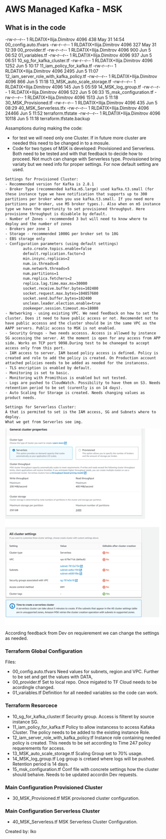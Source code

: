# AWS Managed Kafka - MSK

## What is in the code

-rw-r--r-- 1 RLDATIX+Ilija.Dimitrov 4096   438 May 31 14:54 00_config.auto.tfvars
-rw-r--r-- 1 RLDATIX+Ilija.Dimitrov 4096   327 May 31 12:39 00_provider.tf
-rw-r--r-- 1 RLDATIX+Ilija.Dimitrov 4096   900 Jun  5 06:52 01_variables.tf
-rw-r--r-- 1 RLDATIX+Ilija.Dimitrov 4096   937 Jun  5 06:51 10_sg_for_kafka_cluster.tf
-rw-r--r-- 1 RLDATIX+Ilija.Dimitrov 4096  1252 Jun  5 10:17 11_iam_policy_for_kafka.tf
-rw-r--r-- 1 RLDATIX+Ilija.Dimitrov 4096  2495 Jun  5 11:07 12_iam_server_role_with_kafka_policy.tf
-rw-r--r-- 1 RLDATIX+Ilija.Dimitrov 4096   866 Jun  5 11:18 13_MSK_auto_scale_storage.tf
-rw-r--r-- 1 RLDATIX+Ilija.Dimitrov 4096   145 Jun  5 05:59 14_MSK_log_group.tf
-rw-r--r-- 1 RLDATIX+Ilija.Dimitrov 4096   522 Jun  5 06:33 15_msk_configuration.tf
-rw-r--r-- 1 RLDATIX+Ilija.Dimitrov 4096  1513 Jun  5 11:18 30_MSK_Provisioned.tf
-rw-r--r-- 1 RLDATIX+Ilija.Dimitrov 4096   435 Jun  5 08:29 40_MSK_Serverless.tfx
-rw-r--r-- 1 RLDATIX+Ilija.Dimitrov 4096 24466 Jun  5 11:52 terraform.tfstate
-rw-r--r-- 1 RLDATIX+Ilija.Dimitrov 4096 10118 Jun  5 11:18 terraform.tfstate.backup


Assamptions during making the code:
- for test we will need only one Cluster. If in future more cluster are needed this need to be changed in to a mosule.
- Code for two types of MSK is developed: Provisioned and Serverless. Both need to be tested and with that feedback to decide how to proceed. Not much can change with Serverless type. Provissioned bring variaty but we need info for proper settings. For now default setting are used.
```
Settings for Provisioned Cluster:
- Recommended version for Kafka is 2.8.1
- Broker Type (recommended kafka.m5.large) used kafka.t3.small (for these instance type we have notification that supports up to 300 partitions per broker when you use kafka.t3.small. If you need more partitions per broker, use M5 broker types.). Also when on m5 instance type we have the opertunity to set provisioned throughput. Here provisione throughput is disablele by default.
- Number of Zones - recommended 3 but will need to know where to deploy and the number of zones
- Brokers per zone 1
- Storage - recommended 1000G per broker set to 10G
- EBS storage only
- Configuration parameters (using default settings)
		auto.create.topics.enable=false
		default.replication.factor=3
		min.insync.replicas=2
		num.io.threads=8
		num.network.threads=5
		num.partitions=1
		num.replica.fetchers=2
		replica.lag.time.max.ms=30000
		socket.receive.buffer.bytes=102400
		socket.request.max.bytes=104857600
		socket.send.buffer.bytes=102400
		unclean.leader.election.enable=true
		zookeeper.session.timeout.ms=18000
- Networking - using existing VPC. We need feedback on how to set the cluster. Does it need to have public access or not. Recomendet not to have public accesss and the cluster should be in the same VPC as the AAPP servers. Public access to MSK is not enabled.
- Security Groups - hwo needs accesss. Access is allowed by instance SG accessing the server. At the moment is open for any access from APP side. Works on TCP port 9098.During test to be chaneged to accept access only from this port.
- IAM access to server. IAM based policy access is defined. Policy is created and role to add the policy is created. On Production account attached policies needs to be added as needed for the instancess.
- TLS encription is enabled by default.
- Monitoring is set to basic.
- Monitoring with Promithius is enabled but not tested.
- Logs are pushed to CloudWatch. Possibility to have them on S3. Needs reteention period to be set (curently is on 14 days).
- Auto Scaling for Storage is created. Needs changing values as product needs.

```

```
Settings for Serverless Cluster:
À that is permited to set is the IAM access, SG and Subnets where to deploy.
What we get from Serverles see img.
```
![alt text](IMG1.png "General Cluster Properties")
![alt text](IMG2.png "All Cluster Settings")

According feedback from Dev on requierement we can change the settings as needed.

### Terraform Global Configuration

Files:
- 00_config.auto.tfvars
Need values for subnets, region and VPC. Further to be set and get the values with DATA,
- 00_provider.tf
Set to local repo. Once migated to TF Cloud needs to be acordingle changed.
- 01_variables.tf
Definition for all needed variables so the code can work.

### Terraform Resorcece

- 10_sg_for_kafka_cluster.tf 
Security group. Access is filteret by source instance SG.
- 11_iam_policy_for_kafka.tf 
Policy to allow instancess to access Kafaka Cluster. The policy needs to be added to the existing instance Role.
- 12_iam_server_role_with_kafka_policy.tf
Instance role containing needed policy is created. This needs to be set according to Time 247 policy requerements for access.
- 13_MSK_auto_scale_storage.tf
Scaling Group set to 70% usage.
- 14_MSK_log_group.tf
Log group is cretaed where logs will be pushed. Retention period is 14 days.
- 15_msk_configuration.tf
Conf file with concrete settings how the cluster should behaive. Needs to be updated accordin Dev requests.


### Main Configuration Provisioned Cluster
- 30_MSK_Provisioned.tf
MSK provisoned cluster configuration.

### Main Configuration Serverless Cluster
- 40_MSK_Serverless.tf
MSK Serverless Cluster Configuration.


Created by:
Iko
